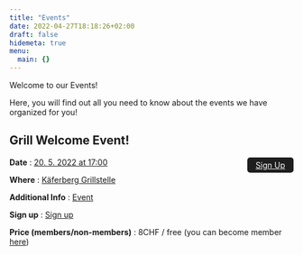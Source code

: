 ```yaml
---
title: "Events"
date: 2022-04-27T18:18:26+02:00
draft: false
hidemeta: true
menu:
  main: {}
---
```


Welcome to our Events!

Here, you will find out all you need to know about the events we have organized for you!

## Grill Welcome Event! 
<a style="padding:5px 15px;background-color:rgb(30,30,30);color:white;border-radius:5px;float:right" href="https://forms.gle/uJ8F6GE1woBxnx1f7" target="_blank">Sign Up</a>

**Date**
: [20. 5. 2022 at 17:00](#)

**Where** 
: [Käferberg Grillstelle](https://www.google.cz/maps/place/Grillstell+mit+Rost+und+Wiitsicht/@47.4017454,8.5088289,813m/data=!3m1!1e3!4m5!3m4!1s0x47900bf1d1599e21:0x120905caab0befa3!8m2!3d47.4017454!4d8.5104489)

**Additional Info**
: [Event](/posts/welcome-event)

**Sign up**
: [Sign up](https://forms.gle/uJ8F6GE1woBxnx1f7)

**Price (members/non-members)**
: 8CHF / free (you can become member [here](https://forms.gle/qn6sZEmELCgtTSSr5))


